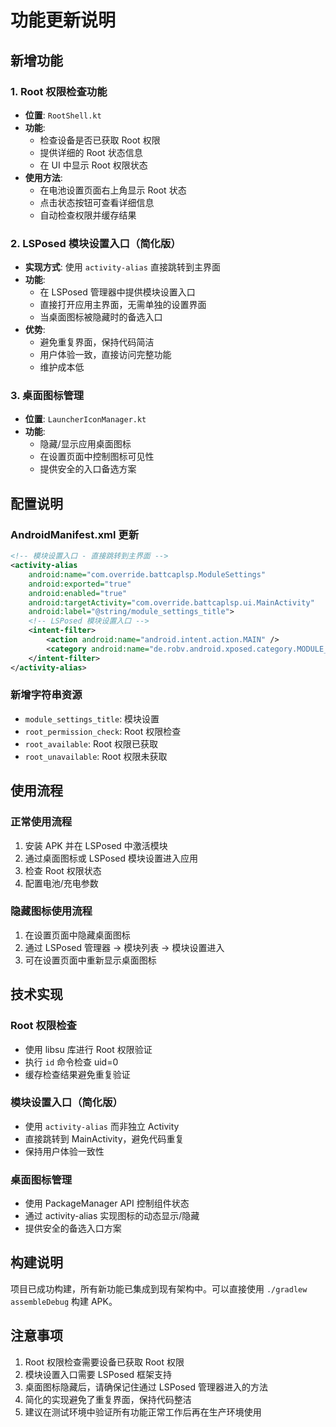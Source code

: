 # 功能更新说明

## 新增功能

### 1. Root 权限检查功能

- **位置**: `RootShell.kt`
- **功能**: 
  - 检查设备是否已获取 Root 权限
  - 提供详细的 Root 状态信息
  - 在 UI 中显示 Root 权限状态
- **使用方法**: 
  - 在电池设置页面右上角显示 Root 状态
  - 点击状态按钮可查看详细信息
  - 自动检查权限并缓存结果

### 2. LSPosed 模块设置入口（简化版）

- **实现方式**: 使用 `activity-alias` 直接跳转到主界面
- **功能**:
  - 在 LSPosed 管理器中提供模块设置入口
  - 直接打开应用主界面，无需单独的设置界面
  - 当桌面图标被隐藏时的备选入口
- **优势**:
  - 避免重复界面，保持代码简洁
  - 用户体验一致，直接访问完整功能
  - 维护成本低

### 3. 桌面图标管理

- **位置**: `LauncherIconManager.kt`
- **功能**:
  - 隐藏/显示应用桌面图标
  - 在设置页面中控制图标可见性
  - 提供安全的入口备选方案

## 配置说明

### AndroidManifest.xml 更新

```xml
<!-- 模块设置入口 - 直接跳转到主界面 -->
<activity-alias
    android:name="com.override.battcaplsp.ModuleSettings"
    android:exported="true"
    android:enabled="true"
    android:targetActivity="com.override.battcaplsp.ui.MainActivity"
    android:label="@string/module_settings_title">
    <!-- LSPosed 模块设置入口 -->
    <intent-filter>
        <action android:name="android.intent.action.MAIN" />
        <category android:name="de.robv.android.xposed.category.MODULE_SETTINGS" />
    </intent-filter>
</activity-alias>
```

### 新增字符串资源

- `module_settings_title`: 模块设置
- `root_permission_check`: Root 权限检查
- `root_available`: Root 权限已获取
- `root_unavailable`: Root 权限未获取

## 使用流程

### 正常使用流程
1. 安装 APK 并在 LSPosed 中激活模块
2. 通过桌面图标或 LSPosed 模块设置进入应用
3. 检查 Root 权限状态
4. 配置电池/充电参数

### 隐藏图标使用流程
1. 在设置页面中隐藏桌面图标
2. 通过 LSPosed 管理器 → 模块列表 → 模块设置进入
3. 可在设置页面中重新显示桌面图标

## 技术实现

### Root 权限检查
- 使用 libsu 库进行 Root 权限验证
- 执行 `id` 命令检查 uid=0
- 缓存检查结果避免重复验证

### 模块设置入口（简化版）
- 使用 `activity-alias` 而非独立 Activity
- 直接跳转到 MainActivity，避免代码重复
- 保持用户体验一致性

### 桌面图标管理
- 使用 PackageManager API 控制组件状态
- 通过 activity-alias 实现图标的动态显示/隐藏
- 提供安全的备选入口方案

## 构建说明

项目已成功构建，所有新功能已集成到现有架构中。可以直接使用 `./gradlew assembleDebug` 构建 APK。

## 注意事项

1. Root 权限检查需要设备已获取 Root 权限
2. 模块设置入口需要 LSPosed 框架支持
3. 桌面图标隐藏后，请确保记住通过 LSPosed 管理器进入的方法
4. 简化的实现避免了重复界面，保持代码整洁
5. 建议在测试环境中验证所有功能正常工作后再在生产环境使用
